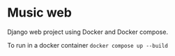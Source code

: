 # Music web

Django web project using Docker and Docker compose.

To run in a docker container `docker compose up --build`
